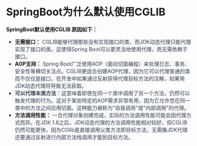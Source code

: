 # SpringBoot为什么默认使用CGLIB

**<font style="background-color:rgb(247, 247, 248);">SpringBoot默认使用CGLIB 原因如下：</font>**

+ **<font style="background-color:rgb(247, 247, 248);">无需接口：</font>**<font style="color:rgb(55, 65, 81);background-color:rgb(247, 247, 248);"> CGLIB能够代理那些没有实现接口的类，而JDK动态代理只能代理实现了接口的类。这使得Spring Boot可以更灵活地使用代理，而无需依赖于接口。</font>
+ **<font style="background-color:rgb(247, 247, 248);">AOP支持：</font>**<font style="color:rgb(55, 65, 81);background-color:rgb(247, 247, 248);"> Spring Boot广泛使用AOP（面向切面编程）来处理日志、事务、安全性等横切关注点。CGLIB更适合创建AOP代理，因为它可以代理普通的类而不仅仅是接口，在开发中如果通过反射获得代理目标方法的注解，如果用JDK动态代理将导致无法获取。</font>
+ **<font style="color:rgb(55, 65, 81);background-color:rgb(247, 247, 248);">可以代理本类方法</font>**<font style="color:rgb(55, 65, 81);background-color:rgb(247, 247, 248);">：这意味着即使在同一个类中调用了另一个方法，仍然可以触发代理的行为。这对于某些特定的AOP需求非常有用，因为它允许您在同一类中的方法之间应用切面。这种能力被称为"自我调用"或"内部调用"的代理。</font>
+ **<font style="background-color:rgb(247, 247, 248);">方法调用性能：</font>**<font style="color:rgb(55, 65, 81);background-color:rgb(247, 247, 248);"> 一旦代理对象创建完成，实际的方法调用性能可能会因代理方式而异。在JDK 1.8之后，JDK动态代理的方法调用性能相对较好，但CGLIB仍然可能更快，因为CGlib是直接调用父类方法即目标方法，无需像JDK代理还要通过反射进行内部方法栈调用才能到目标方法。</font>

